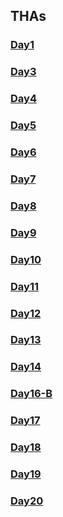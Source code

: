 ## THAs

<!-- You can use the [editor on GitHub](https://github.com/sneha-jha08/Web_dev_Devsnest/edit/gh-pages/index.md) to maintain and preview the content for your website in Markdown files.
Whenever you commit to this repository, GitHub Pages will run [Jekyll](https://jekyllrb.com/) to rebuild the pages in your site, from the content in your Markdown files.
### Markdown
Markdown is a lightweight and easy-to-use syntax for styling your writing. It includes conventions for
```markdown
Syntax highlighted code block
# Header 1
## Header 2
### Header 3
- Bulleted
- List
1. Numbered
2. List
**Bold** and _Italic_ and `Code` text
[Link](url) and ![Image](src)
``` -->

### [Day1](https://akshayadvani.github.io/Devsnest-Frontend/Assignment%201/index.html)
### [Day3](https://akshayadvani.github.io/Devsnest-Frontend/Assignment%202-%20Resume/index.html)
### [Day4](https://akshayadvani.github.io/Devsnest-Frontend/Assignment%203%20-%20Clock/index.html)
### [Day5](https://akshayadvani.github.io/Devsnest-Frontend/Assignment%205%20-%20Simple%20Calculator/index.html)
### [Day6](https://akshayadvani.github.io/Devsnest-Frontend/Assignment%206%20-%20Array/index.js)
### [Day7](https://akshayadvani.github.io/Devsnest-Frontend/Assignment%207%20-%20Object/index.js)
### [Day8](https://akshayadvani.github.io/Devsnest-Frontend/Assignment%208%20-%20CSS/index.html)
### [Day9](https://akshayadvani.github.io/Devsnest-Frontend/Assignment%209%20-%20Seat%20Booking/index.html)
### [Day10](https://akshayadvani.github.io/Devsnest-Frontend/Assignment%2010%20-%20Memory%20Card%20Game/index.html)
### [Day11](https://akshayadvani.github.io/Devsnest-Frontend/Assignment%2011%20-%20Quiz/index.html)
### [Day12](https://akshayadvani.github.io/Devsnest-Frontend/Assignment%2012%20-%20ToDo/index.html)
### [Day13](https://akshayadvani.github.io/Devsnest-Frontend/Assignment%2013%20-%20WeatherFull/index.html)
### [Day14](https://akshayadvani.github.io/Devsnest-Frontend/Assignment%2014%20-Event/index.html)
### [Day16-B](https://tha16-b-chess.netlify.app/)
### [Day17](https://caloriecounting.netlify.app/)
### [Day18](https://caloriecountcolour.netlify.app/)
### [Day19](https://minioncounter.netlify.app/)
### [Day20](https://caloriecounteradvanced.netlify.app/)




<!-- ### Jekyll Themes
Your Pages site will use the layout and styles from the Jekyll theme you have selected in your [repository settings](https://github.com/sneha-jha08/Web_dev_Devsnest/settings/pages). The name of this theme is saved in the Jekyll `_config.yml` configuration file.
### Support or Contact
Having trouble with Pages? Check out our [documentation](https://docs.github.com/categories/github-pages-basics/) or [contact support](https://support.github.com/contact) and we’ll help you sort it out. -->
